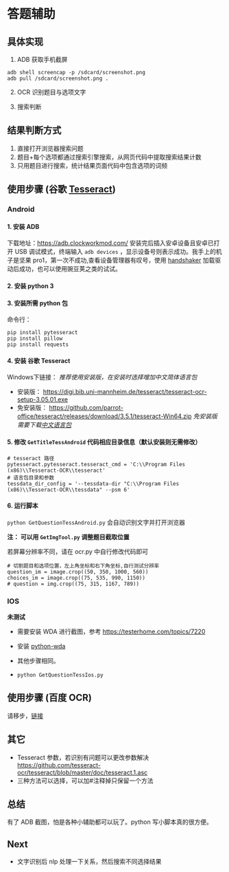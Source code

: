 
# 答题辅助

## 具体实现

1. ADB 获取手机截屏
```
adb shell screencap -p /sdcard/screenshot.png
adb pull /sdcard/screenshot.png .
```
2. OCR 识别题目与选项文字

3. 搜索判断

## 结果判断方式

1. 直接打开浏览器搜索问题
2. 题目+每个选项都通过搜索引擎搜索，从网页代码中提取搜索结果计数
3. 只用题目进行搜索，统计结果页面代码中包含选项的词频
 
## 使用步骤 (谷歌 [Tesseract](https://github.com/madmaze/pytesseract)) 
### Android
#### 1. 安装 ADB

下载地址：https://adb.clockworkmod.com/
安装完后插入安卓设备且安卓已打开 USB 调试模式，终端输入 `adb devices` ，显示设备号则表示成功。我手上的机子是坚果 pro1，第一次不成功,查看设备管理器有叹号，使用 [handshaker](https://www.smartisan.com/apps/handshaker) 加载驱动后成功，也可以使用豌豆荚之类的试试。
#### 2. 安装 python 3
#### 3. 安装所需 python 包

命令行：
```
pip install pytesseract
pip install pillow  
pip install requests
```
#### 4. 安装 谷歌 Tesseract

Windows下链接：
*推荐使用安装版，在安装时选择增加中文简体语言包*
- 安装版：
https://digi.bib.uni-mannheim.de/tesseract/tesseract-ocr-setup-3.05.01.exe
- 免安装版：
https://github.com/parrot-office/tesseract/releases/download/3.5.1/tesseract-Win64.zip
*免安装版需要下载[中文语言包](https://github.com/tesseract-ocr/tesseract/wiki/Data-Files)*


#### 5. 修改 `GetTitleTessAndroid` 代码相应目录信息（默认安装则无需修改）
```
# tesseract 路径
pytesseract.pytesseract.tesseract_cmd = 'C:\\Program Files (x86)\\Tesseract-OCR\\tesseract'
# 语言包目录和参数
tessdata_dir_config = '--tessdata-dir "C:\\Program Files (x86)\\Tesseract-OCR\\tessdata" --psm 6'
```
#### 6. 运行脚本
`python GetQuestionTessAndroid.py`
会自动识别文字并打开浏览器

**注： 可以用 `GetImgTool.py` 调整题目截取位置**

若屏幕分辨率不同，请在 ocr.py 中自行修改代码即可
```
# 切割题目和选项位置，左上角坐标和右下角坐标,自行测试分辨率
question_im = image.crop((50, 350, 1000, 560))
choices_im = image.crop((75, 535, 990, 1150))
# question = img.crop((75, 315, 1167, 789))
```
### IOS

**未测试**

- 需要安装 WDA 进行截图，参考 https://testerhome.com/topics/7220 
- 安装 [python-wda](https://github.com/openatx/facebook-wda)
- 其他步骤相同。

- `python GetQuestionTessIos.py`

## 使用步骤 (百度 OCR)

请移步，[链接](/baiduApiVersion)

## 其它
- Tesseract 参数，若识别有问题可以更改参数解决
https://github.com/tesseract-ocr/tesseract/blob/master/doc/tesseract.1.asc
- 三种方法可以选择，可以加#注释掉只保留一个方法
## 总结

有了 ADB 截图，怕是各种小辅助都可以玩了。python 写小脚本真的很方便。

## Next

- 文字识别后 nlp 处理一下关系，然后搜索不同选择结果